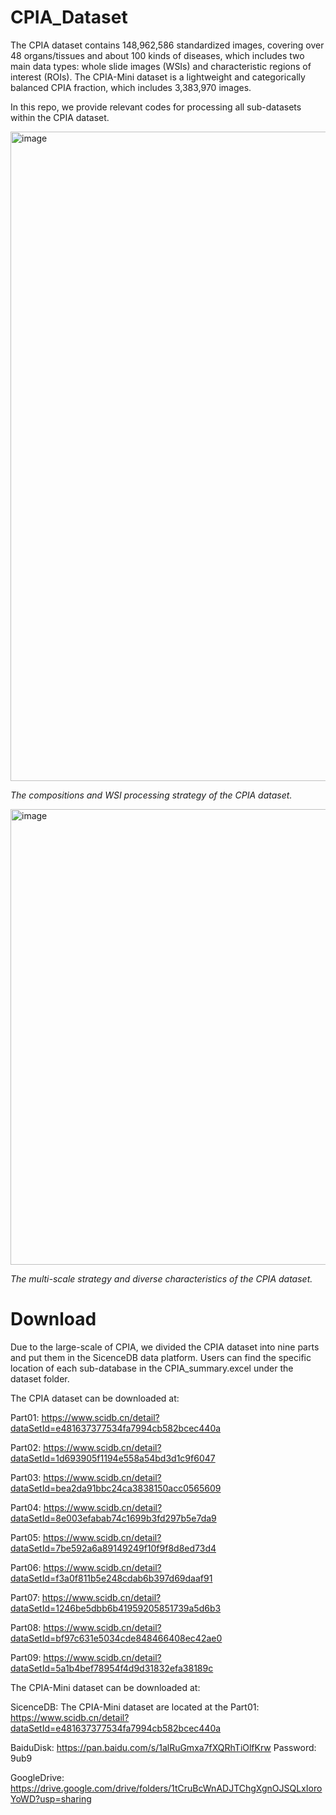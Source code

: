 # CPIA_Dataset

The CPIA dataset contains 148,962,586 standardized images, covering over 48 organs/tissues and about 100 kinds of diseases, which includes two main data types: whole slide images (WSIs) and characteristic regions of interest (ROIs). The CPIA-Mini dataset is a lightweight and categorically balanced CPIA fraction, which includes 3,383,970 images.

In this repo, we provide relevant codes for processing all sub-datasets within the CPIA dataset. 

<img width="1039" alt="image" src="https://github.com/zhanglab2021/CPIA_Dataset/assets/91015667/8c4bcb8a-ab11-4aaf-b6bc-7ccf49231801">

*The compositions and WSI processing strategy of the CPIA dataset.*

<img width="729" alt="image" src="https://github.com/zhanglab2021/CPIA_Dataset/assets/91015667/341747a7-3b98-490f-b1f2-2e09ac1ef039">

*The multi-scale strategy and diverse characteristics of the CPIA dataset.*


# Download
Due to the large-scale of CPIA, we divided the CPIA dataset into nine parts and put them in the SicenceDB data platform. Users can find the specific location of each sub-database in the CPIA_summary.excel under the dataset folder. 


The CPIA dataset can be downloaded at:

Part01: https://www.scidb.cn/detail?dataSetId=e481637377534fa7994cb582bcec440a

Part02: https://www.scidb.cn/detail?dataSetId=1d693905f1194e558a54bd3d1c9f6047

Part03: https://www.scidb.cn/detail?dataSetId=bea2da91bbc24ca3838150acc0565609

Part04: https://www.scidb.cn/detail?dataSetId=8e003efabab74c1699b3fd297b5e7da9

Part05: https://www.scidb.cn/detail?dataSetId=7be592a6a89149249f10f9f8d8ed73d4

Part06: https://www.scidb.cn/detail?dataSetId=f3a0f811b5e248cdab6b397d69daaf91

Part07: https://www.scidb.cn/detail?dataSetId=1246be5dbb6b41959205851739a5d6b3

Part08: https://www.scidb.cn/detail?dataSetId=bf97c631e5034cde848466408ec42ae0

Part09: https://www.scidb.cn/detail?dataSetId=5a1b4bef78954f4d9d31832efa38189c



The CPIA-Mini dataset can be downloaded at:

SicenceDB: The CPIA-Mini dataset are located at the Part01: 
https://www.scidb.cn/detail?dataSetId=e481637377534fa7994cb582bcec440a

BaiduDisk: https://pan.baidu.com/s/1alRuGmxa7fXQRhTiOlfKrw  Password: 9ub9

GoogleDrive: https://drive.google.com/drive/folders/1tCruBcWnADJTChgXgnOJSQLxIoroYoWD?usp=sharing


